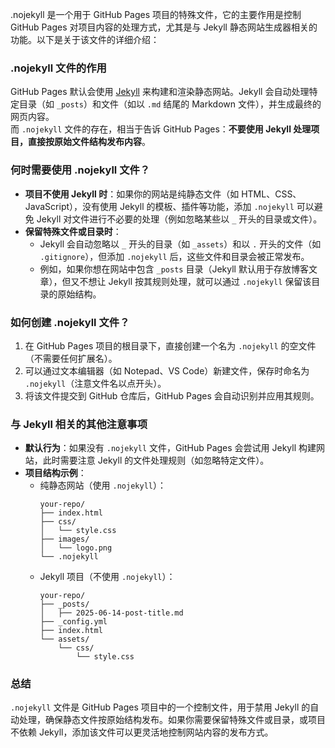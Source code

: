 .nojekyll 是一个用于 GitHub Pages 项目的特殊文件，它的主要作用是控制 GitHub Pages 对项目内容的处理方式，尤其是与 Jekyll 静态网站生成器相关的功能。以下是关于该文件的详细介绍：

### **.nojekyll 文件的作用**

GitHub Pages 默认会使用 [Jekyll](https://jekyllrb.com/) 来构建和渲染静态网站。Jekyll 会自动处理特定目录（如 `_posts`）和文件（如以 `.md` 结尾的 Markdown 文件），并生成最终的网页内容。  
而 `.nojekyll` 文件的存在，相当于告诉 GitHub Pages：**不要使用 Jekyll 处理项目，直接按原始文件结构发布内容**。

### **何时需要使用 .nojekyll 文件？**

- **项目不使用 Jekyll 时**：如果你的网站是纯静态文件（如 HTML、CSS、JavaScript），没有使用 Jekyll 的模板、插件等功能，添加 `.nojekyll` 可以避免 Jekyll 对文件进行不必要的处理（例如忽略某些以 `_` 开头的目录或文件）。
- **保留特殊文件或目录时**：
  - Jekyll 会自动忽略以 `_` 开头的目录（如 `_assets`）和以 `.` 开头的文件（如 `.gitignore`），但添加 `.nojekyll` 后，这些文件和目录会被正常发布。
  - 例如，如果你想在网站中包含 `_posts` 目录（Jekyll 默认用于存放博客文章），但又不想让 Jekyll 按其规则处理，就可以通过 `.nojekyll` 保留该目录的原始结构。

### **如何创建 .nojekyll 文件？**

1. 在 GitHub Pages 项目的根目录下，直接创建一个名为 `.nojekyll` 的空文件（不需要任何扩展名）。
2. 可以通过文本编辑器（如 Notepad、VS Code）新建文件，保存时命名为 `.nojekyll`（注意文件名以点开头）。
3. 将该文件提交到 GitHub 仓库后，GitHub Pages 会自动识别并应用其规则。

### **与 Jekyll 相关的其他注意事项**

- **默认行为**：如果没有 `.nojekyll` 文件，GitHub Pages 会尝试用 Jekyll 构建网站，此时需要注意 Jekyll 的文件处理规则（如忽略特定文件）。
- **项目结构示例**：
  - 纯静态网站（使用 `.nojekyll`）：
    ```
    your-repo/
    ├── index.html
    ├── css/
    │   └── style.css
    ├── images/
    │   └── logo.png
    └── .nojekyll
    ```
  - Jekyll 项目（不使用 `.nojekyll`）：
    ```
    your-repo/
    ├── _posts/
    │   ├── 2025-06-14-post-title.md
    ├── _config.yml
    ├── index.html
    └── assets/
        └── css/
            └── style.css
    ```

### **总结**

`.nojekyll` 文件是 GitHub Pages 项目中的一个控制文件，用于禁用 Jekyll 的自动处理，确保静态文件按原始结构发布。如果你需要保留特殊文件或目录，或项目不依赖 Jekyll，添加该文件可以更灵活地控制网站内容的发布方式。
